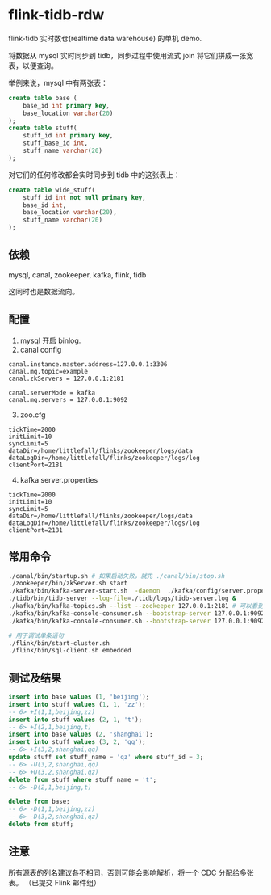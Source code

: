 # flink-tidb-rdw

flink-tidb 实时数仓(realtime data warehouse) 的单机 demo.

将数据从 mysql 实时同步到 tidb，同步过程中使用流式 join 将它们拼成一张宽表，以便查询。

举例来说，mysql 中有两张表：
```sql
create table base (
	base_id int primary key,
	base_location varchar(20)
);
create table stuff(
	stuff_id int primary key,
	stuff_base_id int,
	stuff_name varchar(20)
);
```

对它们的任何修改都会实时同步到 tidb 中的这张表上：
```sql
create table wide_stuff(
	stuff_id int not null primary key,
	base_id int,
	base_location varchar(20),
	stuff_name varchar(20)
);
```

## 依赖

mysql, canal, zookeeper, kafka, flink, tidb

这同时也是数据流向。

## 配置

1. mysql 开启 binlog.
2. canal config
```config
canal.instance.master.address=127.0.0.1:3306
canal.mq.topic=example
canal.zkServers = 127.0.0.1:2181

canal.serverMode = kafka
canal.mq.servers = 127.0.0.1:9092
```
3. zoo.cfg
```config
tickTime=2000
initLimit=10
syncLimit=5
dataDir=/home/littlefall/flinks/zookeeper/logs/data
dataLogDir=/home/littlefall/flinks/zookeeper/logs/log
clientPort=2181
```
4. kafka server.properties
```config
tickTime=2000
initLimit=10
syncLimit=5
dataDir=/home/littlefall/flinks/zookeeper/logs/data
dataLogDir=/home/littlefall/flinks/zookeeper/logs/log
clientPort=2181
```

## 常用命令
```sh
./canal/bin/startup.sh # 如果启动失败，就先 ./canal/bin/stop.sh
./zookeeper/bin/zkServer.sh start 
./kafka/bin/kafka-server-start.sh  -daemon  ./kafka/config/server.properties  # 如果启动失败，就再试一次
./tidb/bin/tidb-server --log-file=./tidb/logs/tidb-server.log &
./kafka/bin/kafka-topics.sh --list --zookeeper 127.0.0.1:2181 # 可以看到 example
./kafka/bin/kafka-console-consumer.sh --bootstrap-server 127.0.0.1:9092  --topic example --from-beginning # 查看历史消息
./kafka/bin/kafka-console-consumer.sh --bootstrap-server 127.0.0.1:9092  --topic example # 查看新产生的消息

# 用于调试单条语句
./flink/bin/start-cluster.sh
./flink/bin/sql-client.sh embedded
```

## 测试及结果
```sql
insert into base values (1, 'beijing');
insert into stuff values (1, 1, 'zz');
-- 6> +I(1,1,beijing,zz)
insert into stuff values (2, 1, 't');
-- 6> +I(2,1,beijing,t)
insert into base values (2, 'shanghai');
insert into stuff values (3, 2, 'qq');
-- 6> +I(3,2,shanghai,qq)
update stuff set stuff_name = 'qz' where stuff_id = 3;
-- 6> -U(3,2,shanghai,qq)
-- 6> +U(3,2,shanghai,qz)
delete from stuff where stuff_name = 't';
-- 6> -D(2,1,beijing,t)

delete from base;
-- 6> -D(1,1,beijing,zz)
-- 6> -D(3,2,shanghai,qz)
delete from stuff;
```

## 注意
所有源表的列名建议各不相同，否则可能会影响解析，将一个 CDC 分配给多张表。
（已提交 Flink 邮件组）
